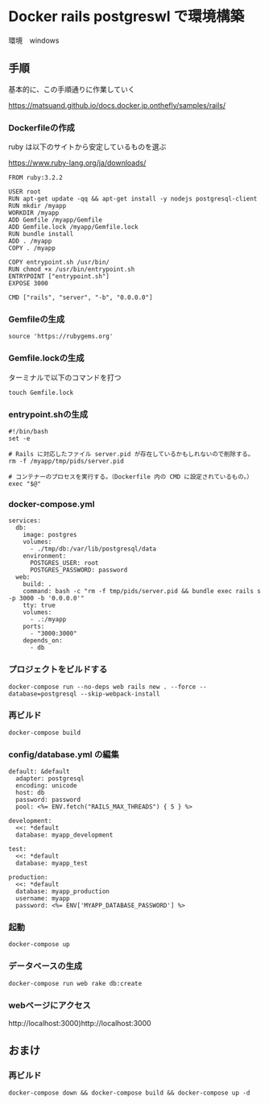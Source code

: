 # Docker rails postgreswl で環境構築

環境　windows

## 手順
基本的に、この手順通りに作業していく

https://matsuand.github.io/docs.docker.jp.onthefly/samples/rails/

### Dockerfileの作成
ruby は以下のサイトから安定しているものを選ぶ

https://www.ruby-lang.org/ja/downloads/

```
FROM ruby:3.2.2

USER root
RUN apt-get update -qq && apt-get install -y nodejs postgresql-client
RUN mkdir /myapp
WORKDIR /myapp
ADD Gemfile /myapp/Gemfile
ADD Gemfile.lock /myapp/Gemfile.lock
RUN bundle install
ADD . /myapp
COPY . /myapp

COPY entrypoint.sh /usr/bin/
RUN chmod +x /usr/bin/entrypoint.sh
ENTRYPOINT ["entrypoint.sh"]
EXPOSE 3000

CMD ["rails", "server", "-b", "0.0.0.0"]
```
### Gemfileの生成
```
source 'https://rubygems.org'
```
### Gemfile.lockの生成
ターミナルで以下のコマンドを打つ
```
touch Gemfile.lock
```

### entrypoint.shの生成
```
#!/bin/bash
set -e

# Rails に対応したファイル server.pid が存在しているかもしれないので削除する。
rm -f /myapp/tmp/pids/server.pid

# コンテナーのプロセスを実行する。（Dockerfile 内の CMD に設定されているもの。）
exec "$@"
```

### docker-compose.yml
```
services:
  db:
    image: postgres
    volumes:
      - ./tmp/db:/var/lib/postgresql/data
    environment:
      POSTGRES_USER: root
      POSTGRES_PASSWORD: password
  web:
    build: .
    command: bash -c "rm -f tmp/pids/server.pid && bundle exec rails s -p 3000 -b '0.0.0.0'"
    tty: true
    volumes:
      - .:/myapp
    ports:
      - "3000:3000"
    depends_on:
      - db
```
### プロジェクトをビルドする
```
docker-compose run --no-deps web rails new . --force --database=postgresql --skip-webpack-install
```
### 再ビルド
```
docker-compose build
```
### config/database.yml の編集
```
default: &default
  adapter: postgresql
  encoding: unicode
  host: db
  password: password
  pool: <%= ENV.fetch("RAILS_MAX_THREADS") { 5 } %>

development:
  <<: *default
  database: myapp_development

test:
  <<: *default
  database: myapp_test

production:
  <<: *default
  database: myapp_production
  username: myapp
  password: <%= ENV['MYAPP_DATABASE_PASSWORD'] %>

```
### 起動
```
docker-compose up
```
### データベースの生成
```
docker-compose run web rake db:create
```
### webページにアクセス
http://localhost:3000)http://localhost:3000


## おまけ
### 再ビルド
```
docker-compose down && docker-compose build && docker-compose up -d
```



